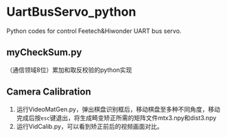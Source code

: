 # UartBusServo_python
Python codes for control Feetech&amp;Hiwonder UART bus servo.

## myCheckSum.py
（通信领域8位）累加和取反校验的python实现

## Camera Calibration
1. 运行VideoMatGen.py，弹出棋盘识别框后，移动棋盘至多种不同角度，移动完成后按`esc`键退出，将生成畸变矫正所需的矩阵文件mtx3.npy和dist3.npy
2. 运行VidCalib.py，可以看到矫正前后的视频画面对比。